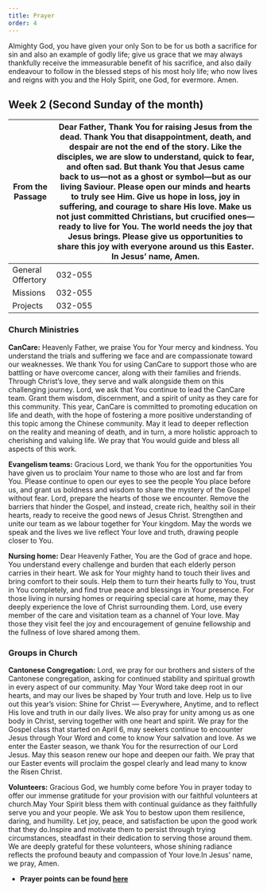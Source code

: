 ```yaml
---
title: Prayer
order: 4
---
```


Almighty God, you have given your only Son to be for us both a sacrifice for sin and also an example of godly life; give us grace that we may always thankfully receive the immeasurable benefit of his sacrifice, and also daily endeavour to follow in the blessed steps of his most holy life; who now lives and reigns with you and the Holy Spirit, one God, for evermore. Amen.

## Week 2 (Second Sunday of the month)

| From the Passage | Dear Father, Thank You for raising Jesus from the dead. Thank You that disappointment, death, and despair are not the end of the story. Like the disciples, we are slow to understand, quick to fear, and often sad. But thank You that Jesus came back to us—not as a ghost or symbol—but as our living Saviour. Please open our minds and hearts to truly see Him. Give us hope in loss, joy in suffering, and courage to share His love. Make us not just committed Christians, but crucified ones—ready to live for You. The world needs the joy that Jesus brings. Please give us opportunities to share this joy with everyone around us this Easter. In Jesus’ name, Amen. |
| ----------- | ----------- | 
| General Offertory | 032-055 |
| Missions | 032-055 |
| Projects | 032-055 | 

### Church Ministries ###
**CanCare:** Heavenly Father, we praise You for Your mercy and kindness. You understand the trials and suffering we face and are compassionate toward our weaknesses. We thank You for using CanCare to support those who are battling or have overcome cancer, along with their families and friends. Through Christ’s love, they serve and walk alongside them on this challenging journey. Lord, we ask that You continue to lead the CanCare team. Grant them wisdom, discernment, and a spirit of unity as they care for this community. This year, CanCare is committed to promoting education on life and death, with the hope of fostering a more positive understanding of this topic among the Chinese community. May it lead to deeper reflection on the reality and meaning of death, and in turn, a more holistic approach to cherishing and valuing life. We pray that You would guide and bless all aspects of this work. 

**Evangelism teams:** Gracious Lord, we thank You for the opportunities You have given us to proclaim Your name to those who are lost and far from You. Please continue to open our eyes to see the people You place before us, and grant us boldness and wisdom to share the mystery of the Gospel without fear. Lord, prepare the hearts of those we encounter. Remove the barriers that hinder the Gospel, and instead, create rich, healthy soil in their hearts, ready to receive the good news of Jesus Christ. Strengthen and unite our team as we labour together for Your kingdom. May the words we speak and the lives we live reflect Your love and truth, drawing people closer to You.

**Nursing home:** Dear Heavenly Father, You are the God of grace and hope. You understand every challenge and burden that each elderly person carries in their heart. We ask for Your mighty hand to touch their lives and bring comfort to their souls. Help them to turn their hearts fully to You, trust in You completely, and find true peace and blessings in Your presence. For those living in nursing homes or requiring special care at home, may they deeply experience the love of Christ surrounding them. Lord, use every member of the care and visitation team as a channel of Your love. May those they visit feel the joy and encouragement of genuine fellowship and the fullness of love shared among them.

### Groups in Church ###
**Cantonese Congregation:** Lord, we pray for our brothers and sisters of the Cantonese congregation, asking for continued stability and spiritual growth in every aspect of our community. May Your Word take deep root in our hearts, and may our lives be shaped by Your truth and love. Help us to live out this year’s vision: Shine for Christ — Everywhere, Anytime, and to reflect His love and truth in our daily lives. We also pray for unity among us as one body in Christ, serving together with one heart and spirit. We pray for the Gospel class that started on April 6, may seekers continue to encounter Jesus through Your Word and come to know Your salvation and love. As we enter the Easter season, we thank You for the resurrection of our Lord Jesus. May this season renew our hope and deepen our faith. We pray that our Easter events will proclaim the gospel clearly and lead many to know the Risen Christ.

**Volunteers:** Gracious God, we humbly come before You in prayer today to offer our immense gratitude for your provision with our faithful volunteers at church.May Your Spirit bless them with continual guidance as they faithfully serve you and your people. We ask You to bestow upon them resilience, daring, and humility. Let joy, peace, and satisfaction be upon the good work that they do.Inspire and motivate them to persist through trying circumstances, steadfast in their dedication to serving  those around them. We are deeply grateful for these volunteers, whose shining radiance reflects the profound beauty and compassion of Your love.In Jesus’ name, we pray, Amen.


- **Prayer points can be found [here](https://stgeorgeshurstville.org.au/prayer)**
